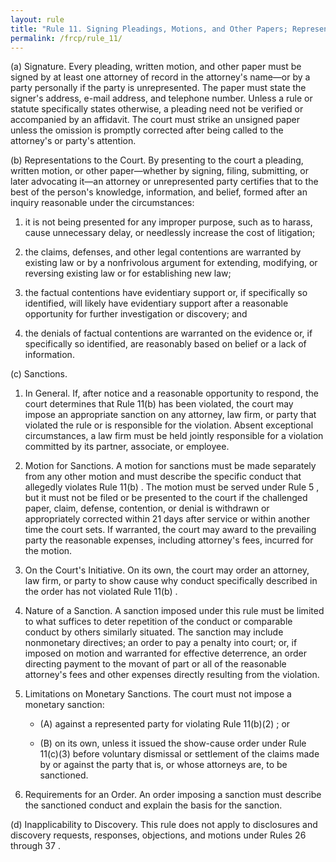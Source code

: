 ```yaml
---
layout: rule
title: "Rule 11. Signing Pleadings, Motions, and Other Papers; Representations to the Court; Sanctions"
permalink: /frcp/rule_11/
---
```


(a) Signature. Every pleading, written motion, and other paper must be signed by at least one attorney of record in the attorney's name—or by a party personally if the party is unrepresented. The paper must state the signer's address, e-mail address, and telephone number. Unless a rule or statute specifically states otherwise, a pleading need not be verified or accompanied by an affidavit. The court must strike an unsigned paper unless the omission is promptly corrected after being called to the attorney's or party's attention.


(b) Representations to the Court. By presenting to the court a pleading, written motion, or other paper—whether by signing, filing, submitting, or later advocating it—an attorney or unrepresented party certifies that to the best of the person's knowledge, information, and belief, formed after an inquiry reasonable under the circumstances:


1. it is not being presented for any improper purpose, such as to harass, cause unnecessary delay, or needlessly increase the cost of litigation;


2. the claims, defenses, and other legal contentions are warranted by existing law or by a nonfrivolous argument for extending, modifying, or reversing existing law or for establishing new law;


3. the factual contentions have evidentiary support or, if specifically so identified, will likely have evidentiary support after a reasonable opportunity for further investigation or discovery; and


4. the denials of factual contentions are warranted on the evidence or, if specifically so identified, are reasonably based on belief or a lack of information.


(c) Sanctions.


1. In General. If, after notice and a reasonable opportunity to respond, the court determines that Rule 11(b) has been violated, the court may impose an appropriate sanction on any attorney, law firm, or party that violated the rule or is responsible for the violation. Absent exceptional circumstances, a law firm must be held jointly responsible for a violation committed by its partner, associate, or employee.


2. Motion for Sanctions. A motion for sanctions must be made separately from any other motion and must describe the specific conduct that allegedly violates Rule 11(b) . The motion must be served under Rule 5 , but it must not be filed or be presented to the court if the challenged paper, claim, defense, contention, or denial is withdrawn or appropriately corrected within 21 days after service or within another time the court sets. If warranted, the court may award to the prevailing party the reasonable expenses, including attorney's fees, incurred for the motion.


3. On the Court's Initiative. On its own, the court may order an attorney, law firm, or party to show cause why conduct specifically described in the order has not violated Rule 11(b) .


4. Nature of a Sanction. A sanction imposed under this rule must be limited to what suffices to deter repetition of the conduct or comparable conduct by others similarly situated. The sanction may include nonmonetary directives; an order to pay a penalty into court; or, if imposed on motion and warranted for effective deterrence, an order directing payment to the movant of part or all of the reasonable attorney's fees and other expenses directly resulting from the violation.


5. Limitations on Monetary Sanctions. The court must not impose a monetary sanction:


    - (A) against a represented party for violating Rule 11(b)(2) ; or


    - (B) on its own, unless it issued the show-cause order under Rule 11(c)(3) before voluntary dismissal or settlement of the claims made by or against the party that is, or whose attorneys are, to be sanctioned.


6. Requirements for an Order. An order imposing a sanction must describe the sanctioned conduct and explain the basis for the sanction.


(d) Inapplicability to Discovery. This rule does not apply to disclosures and discovery requests, responses, objections, and motions under Rules 26 through 37 .
